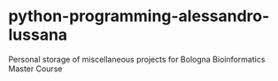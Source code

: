 # python-programming-alessandro-lussana
Personal storage of miscellaneous projects for Bologna Bioinformatics Master Course

